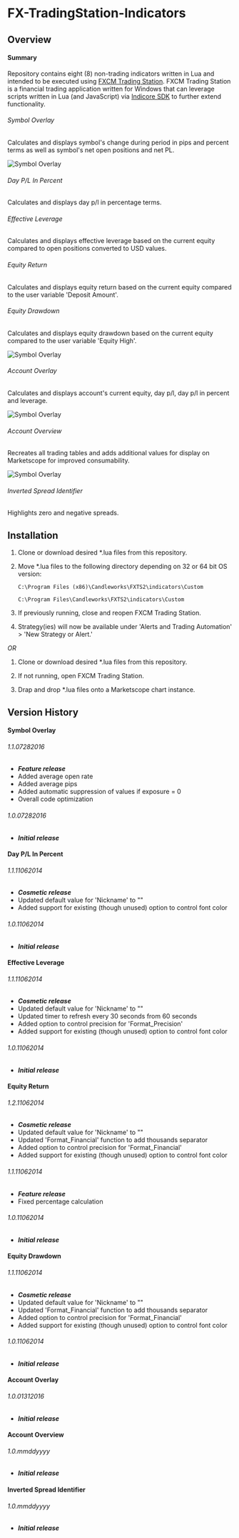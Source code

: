 # FX-TradingStation-Indicators

## Overview
#### Summary
Repository contains eight (8) non-trading indicators written in Lua and intended to be executed using [FXCM Trading Station](https://www.fxcm.com/uk/platforms/trading-station/innovative-platform/). FXCM Trading Station is a financial trading application written for Windows that can leverage scripts written in Lua (and JavaScript) via [Indicore SDK](http://www.fxcodebase.com/bin/products/IndicoreSDK/3.3.0/help/Lua/web-content.html) to further extend functionality.

###### Symbol Overlay
Calculates and displays symbol's change during period in pips and percent terms as well as symbol's net open positions and net PL.

![Symbol Overlay](/README-Images/Symbol-Overlay.png)

###### Day P/L In Percent
Calculates and displays day p/l in percentage terms.

###### Effective Leverage
Calculates and displays effective leverage based on the current equity compared to open positions converted to USD values.

###### Equity Return
Calculates and displays equity return based on the current equity compared to the user variable 'Deposit Amount'.

###### Equity Drawdown
Calculates and displays equity drawdown based on the current equity compared to the user variable 'Equity High'.

![Symbol Overlay](/README-Images/4x-Indicators.png)

###### Account Overlay
Calculates and displays account's current equity, day p/l, day p/l in percent and leverage.

![Symbol Overlay](/README-Images/Account-Overlay.png)

###### Account Overview
Recreates all trading tables and adds additional values for display on Marketscope for improved consumability.

![Symbol Overlay](/README-Images/Account-Overview.png)

###### Inverted Spread Identifier
Highlights zero and negative spreads.

## **Installation**
1. Clone or download desired *.lua files from this repository.

2. Move *.lua files to the following directory depending on 32 or 64 bit OS version:

	`C:\Program Files (x86)\Candleworks\FXTS2\indicators\Custom`

	`C:\Program Files\Candleworks\FXTS2\indicators\Custom`

3. If previously running, close and reopen FXCM Trading Station.

4. Strategy(ies) will now be available under 'Alerts and Trading Automation' > 'New Strategy or Alert.'

*OR*

1. Clone or download desired *.lua files from this repository.

2. If not running, open FXCM Trading Station.

3. Drap and drop *.lua files onto a Marketscope chart instance.

## Version History

#### Symbol Overlay
###### 1.1.07282016
- ***Feature release***
- Added average open rate
- Added average pips
- Added automatic suppression of values if exposure = 0
- Overall code optimization

###### 1.0.07282016
- ***Initial release***

#### Day P/L In Percent
###### 1.1.11062014
- ***Cosmetic release***
- Updated default value for 'Nickname' to ""
- Added support for existing (though unused) option to control font color

###### 1.0.11062014
- ***Initial release***

#### Effective Leverage
###### 1.1.11062014
- ***Cosmetic release***
- Updated default value for 'Nickname' to ""
- Updated timer to refresh every 30 seconds from 60 seconds
- Added option to control precision for 'Format_Precision'
- Added support for existing (though unused) option to control font color

###### 1.0.11062014
- ***Initial release***

#### Equity Return
###### 1.2.11062014
- ***Cosmetic release***
- Updated default value for 'Nickname' to ""
- Updated 'Format_Financial' function to add thousands separator
- Added option to control precision for 'Format_Financial'
- Added support for existing (though unused) option to control font color

###### 1.1.11062014
- ***Feature release***
- Fixed percentage calculation

###### 1.0.11062014
- ***Initial release***

#### Equity Drawdown
###### 1.1.11062014
- ***Cosmetic release***
- Updated default value for 'Nickname' to ""
- Updated 'Format_Financial' function to add thousands separator
- Added option to control precision for 'Format_Financial'
- Added support for existing (though unused) option to control font color

###### 1.0.11062014
- ***Initial release***

#### Account Overlay
###### 1.0.01312016
- ***Initial release***

#### Account Overview
###### 1.0.mmddyyyy
- ***Initial release***

#### Inverted Spread Identifier
###### 1.0.mmddyyyy
- ***Initial release***

